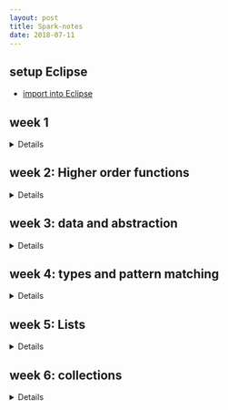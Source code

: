 ```yaml
---
layout: post
title: Spark-notes
date: 2018-07-11
---
```


setup Eclipse
---
* [import into Eclipse](https://stackoverflow.com/questions/38048451/unable-to-work-on-imported-sbt-project-on-eclipse-scala-ide)

week 1
--- 
<details><div markdown="1">
semicolons:
normally omitted, unless there are more than one statements on a line
- expressions that span several lines: 
  - write in parentheses
  - write the operator on the first line

nested functions: avoid name-space pollution

blocks and visibilities:

the definitions inside a block shadow definitions of the same names outside the block
- lexical scoping: eliminating redundant occurrences of the same parameters

tail recursion: if a function calls itself as its last action, the function's stack frame can be reused

specify in Spark, e.g.:
```scala
@tailrec
def gcd(a: Int, b: Int): Int = ...
```
</div>
</details>

week 2: Higher order functions
---
<details><div markdown="1">
- higher order functions: functions that take other functions as parameters or that return functions as results
- anonymous functions:
  - e.g. (x: Int) => x * x * x
  - e.g. sum(x => x, a, b), without defining a function with a name
- currying:
  - e.g. sum (cube) (1, 10)
  - e.g. def sum (f: Int => Int) (a: Int, b: Int): Int = ...
  - types: Int => Int => Int is equivalent to Int => (Int => Int)
- finding fixed points:
  - fixted point: x is a fixed point if f(x) = x
  - average damping: to estimate sqrt, instead of finding ```fixedPoint(y => y/x)(1.0)```,we use ```fixedPoint(y => (y + y/x) / 2)(1.0)```
- EBNF (Extended Backus-Naurform): grammar
  - Types
  - Expressions
- Definitions
  - function definition: e.g. ```def square(x: Int) = x * x```
  - value definition: e.g. ```val y = square(2)```
- parameters
  - CBV: e.g. ```(x: Int)```
  - CBN: e.g. ```(y: => Double)```
- classes
  - type: 
  ```scala
  class Rational(x: Int, y: Int) {
    def numer = x
    def denom = y
  }
  ```
  - constructors: 
    - primary constructor
    - alternatives:
    ```scala
    def this(x: Int) = this(x,1)
    ```
  - methods: packaged functions operating on a data abstraction in the data abstraction itself
  - object: 
  ```scala
  val x = new Rational(1,2)
  x.numer
  x.denom
  ```

  - requirement:
    - ```require(y != 0, "denominator must be zero")```
    - throws ```IllegalArgumentException```  
    - used to enforce a precondition on the caller of a function
  - assert:
    - ```assert(x >= 0)```
    - throws ```AssertionError```  
    - used to check the code of the function itself
- operators
  - infix notation:  
  any method with a parameter can be used like an infix operator
  - relaxed identifiers
</div></details>

week 3: data and abstraction
---
<details><div markdown="1">
- abstract classes:
```scala
abstract class IntSet {
  def incl(x: Int): IntSet
  def contains(x: Int): Boolean
}
```
- implementation:
```scala
class Empty extends IntSet {
  def incl(x: Int): IntSet = false
  def contains(x: Int): Boolean = new NonEmpty(x, new Empty, new Empty)
}
```
- overriding:
```scala
class Sub extends Base {
  override def foo = 2
}
```
- object definition: defines a singleton object, no other instances can be created
```scala
object Empty extends IntSet {
  ...
}
```
- <span style="color:red">dynamic binding</span>:  
the code invoked by a method call depends on the runtime type of the object that contains the method
- class organisations
  - pakages
  ```scala
  package progfun.examples
  object Hello {...}
  scala progfun.examples.Hello
  ```
    - named imports:
      - ```import week3.Rational```
      - ```import week3.{Rational, Hello}```
    - wildcard imports: ```import wee3._```
  - traits: like an abstract class, resemble interfaces in Java  
  classes can inherit from at most one class but arbitrary many traits
  ```scala
  trait Planar {
    def height: Int
    def width: Int
    def surface = height * width
  }
  class Square extends Shape with Planar with Movable...
  ```
  - exceptions:
    - e.g. ```throw Exc```
    - type: ```Nothing```
  - null type: ```val x = null```
- polymorphism
  - meaning:
    - the function can be applied to arguments of many types
    - the type can have instances of many types
  - <span style='color:red'>principle forms</span>:
    - subtyping:
    - generics:
  - cons-list:
    - Nil
    - Cons
    - in Scala, polymorphic:
    ```scala
    trait List[T] ...
    class Cons(val head: T, val tail: List[T]) extends List[T]...
    class Nil[T] extends List[T] ...
    ```
  - Type parameter
    - for classes
    - for functions:
    ```scala
    def singleton[T](elem: T) = new Cons[T](elem, new Nil[T])
    singleton[Int](1)
    ```
  - Type inference:  
    The Scala compiler can deduce the type parameters from the value arguments of a function call
  - <span style = 'color:red'>Type erasure</span>:  
    assume that all type parameters and type arguments are removed before evaluating the program
</div></details>

week 4: types and pattern matching
---
<details><div markdown="1">
- pure object orientation:  
every value is an object
- functions as objects:
  function values are treated as objects in Scala  
  A => B is an abbreviation for the class scala.Function1[A, B]  
  Function1: the function for a single argument
  ```scala
  package scala
  trait Function1[A, B] {
    def apply(x: A): B
  }
  // traits Function2, Function3, ...
  ```
  - expansion of function values:
    - anonymous function:
    ```scala
    (x: Int) => x * x
    new Function1[Int, Int] {
      def apply(x: Int) = x * x
    }
    ```
    - <span style = 'color: red'>eta-expansion</span>
- type bounds
  - e.g. 
  ```scala
  def assertAllPos[S <: IntSet](r: S): S = ...
  ```
  - upper bound:```[S <: IntSet]```  
  S can be instantiated only to types that conform to IntSet
  - lower bound: ```[S >: NonEmpty]```
  - mixed bound: ```[S >: NonEmpty <: IntSet]```
  - covariance:  
  ```NonEmpty <: IntSet``` then ```List[NonEmpty] <: List[IntSet]```  
  Arrays in Java are covariant, not covariant in Scala because they are mutable  
  However, Lists are covariant in Scala (immutable)
  - Liskov substitution principle  
  if A <: B, then everything one can do with a value of type B should also be able to do with a value of type A
  - variance:
    - definitions: assume A <: B, C is
      - covariant if C[A] <: C[B], in Scala: 
        ```class C[+A] {...}```
      - contravariant if C[A] >: C[B]
        ```class C[-A] {...}```
      - nonvariant if neither C[A] nor C[B] is a subtype of the other
        ```class C[A] {...}```
    - typing rules for functions:  
      - if A2 <: A1 and B1 <: B2 then ```A1 => B1 <: A2 => B2```  
      - e.g.
      ```scala
      type A = IntSet => NonEmpty
      type B = NonEmpty => IntSet
      A <: B
      ```
      - functions are contravariant in their argument types and covariant in their result types
    - <span style='color:red'>variance check</span>
- decomposition
  - type tests:
  ```scala
  def isInstanceOf[T]: Booelean
  x.isInstanceOf[T]
  ```
  - type casts:
  ```scala
  def asInstanceOf[T]: T
  x.asInstanceOf[T]
  ```
  - pattern matching
    - case classes
    ```scala
    trait Expr
    case class Number(n: Int) extends Expr
    case class Sum(e1: Expr, e2: Expr) extends Expr
    def eval(e: Expr): Int = e match {
      case Number(n) => n
      case Sum(e1, e2) => eval(e1) + eval(e2)
    }
    ```
- List
  - right associativity: ```val nums = 1 :: 2 :: 3 :: Nil```
  - operations:
    - head
    - tail
    - isEmpty
  - List patterns:
    - Nil
    - p::ps
    - List(p1, ..., pn)
</div></details>

week 5: Lists
---
<details><div markdown="1">
- methods
  - xs.length
  - xs.head, xs.tail
  - xs.last, xs.init
  - xs take n: a list consisting of the first n elements of xs, or xs itself if it is shorter than n
  - xs drop n: the rest of the collection after taking n elements
  - xs(n)
  - xs ++ ys or xs ::: ys
  - xs.reverse
  - xs update (n, x): contains x at index n
  - xs indexOf x
  - xs contains x
- pairs and tuples
- implicit parameters
  - parameterisation with Ordering: ```scala.math.Ordering[T]```
    ```scala
    def msort[T](xs: List[T])(ord: Ordering) = 
      def merge(xs: List[T], ys: List[T]): List[T] = ... if(ord.lt(x, y)) ...
      ...
      merge(msort(fst)(ord), msort(snd)(ord))
      ...
    ```
  - implicit parameters:  
    leave out the actual parameter in the call
    ```scala
    def msort[T](xs: List[T])(implicit ord: Ordering) = 
      def merge(xs: List[T], ys: List[T]): List[T] = ... if(ord.lt(x, y)) ...
      ...
      merge(msort(fst), msort(snd))
      ...
    ```
- higher-order list functions
  - map
    ```scala
    xs map (x => x * x)
    ```
  - filters
    - xs filterNot p
    - xs partition p = (xs filter p, xs filterNot p)
    - xs takeWhile p:  
      the longest prefix of list xs that consisting of elements that all satisfy the predicate p
    - xs dropWhile p:  
      the remainder of the list xs after any leading elements satisfying p have been removed
    - xs span p: (xs takeWhile p, xs dropWhile p)
  - reduction of lists
    - sum: ```sum(List(x1, ..., xn))```
    - product: ```product(List(x1, ..., xn))```
    - reductLeft:
    ```scala
    List(x1, ..., xn) reduceLeft op = (...(x1 op x2) op ...) op xn
    def sum(xs: List[Int]) = (0 :: xs) reduceLeft (_ + _)
    def product(xs: List[Int]) = (1 :: xs) reduceLeft (_ * _)
    ```
    - foldLeft:  
    with an accumulator
    ```scala
    (List(x1, ..., xn) foldLeft z)(op) = (...(z op x1) op ...) op xn
    def sum(xs: List[Int]) = (xs foldLeft 0)(_ + _)
    def product(xs: List[Int]) = (xs foldLeft 1)(_ * _)
    ```
    - foldRight:
    ```scala
    (List(x1, ..., xn) foldRight acc)(op) = x1 op (...(xn op acc))
    ```
- structural induction
  - <span style='color:red'>referential transparancy</span>
  - prove a property P(xs) for all lists xs:
    - P(Nil) holds
    - if P(xs) holds then P(x::xs) holds
</div></details>

week 6: collections
---
<details><div markdown="1">
- Vector
  - create:
  ```scala
  val nums = Vector(1, 2, 3, -88)
  val people = Vector('Bob', 'James', 'Peter')
  ```
  - operations:
    - ```x +: xs``` create a new vector with leading element x, followed by all elements of xs
    - ```xs :+ x``` create a new vector with trailing element x, preceded by all elements of xs
- collection hierarchy
  - Seq: a common base class of List and Vector
    - Range: a sequence of evenly spaced integers
      - operations:
        - to (inclusive)
        - until (exclusive in the upper bound)
        - by (to determine step value)
      - e.g.
      ```scala
      val r: Range = 1 until 5 // 1, 2, 3, 4
      val s: Range = 1 to 5 // 1, 2, 3, 4, 5
      ```
    - operations:
      - xs exists p
      - xs forall p
      - xs zip ys
      - xs.unzip
      - xs.flatMap f:  
      apply a function that returns a sequence for each element in the list, and flattening the results into the original list
      - xs.sum
      - xs.product
      - xs.max
      - xs.min
  - Iterable: a common base class of Seq, Set, Map
- nested sequences
  - e.g. 
  ```scala
  (1 until n) flatMap (i => (1 until i) map (j => (i, j))) filter (pair => isPrime(pair._1 + pair._2))
  ```
  - for expression
    - form:```for(s) yield e```
    - e.g.
    ```scala
    for (p <- persons if p.page > 20) yield p.name
    for {
      i <- 1 until n
      j <- 1 until i
      if isPrime(i + j)
    } yield (i, j)
    ```
- Sets
- Maps: ```Map[Key, Value]```
  - e.g.
  ```scala
  val romanNumerals = Map('I' -> 1, 'V' -> 5, 'X' -> 10)
  ```
  - ```map get key``` returns:
    - None: if map does not contain the given key
    - Some(x)
  - ```withDefaultValue``` turns a map into a total function:
    ```scala
    val cap1 = capitalOfCountry withDefaultValue "<unknown>"
    cap1("Andorra") // "<unknown>"
    ```
- groupBy
  - e.g.
  ```scala
  fruit groupBy (_.head)
  ```
</div></details>
